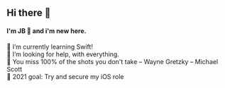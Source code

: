 ## Hi there 👋
#### I'm JB 🤪 and i'm new here. 

🌱 I’m currently learning Swift! <br />
🤔 I’m looking for help, with everything.<br />
💬 You miss 100% of the shots you don't take – Wayne Gretzky – Michael Scott<br />
🥅 2021 goal: Try and secure my iOS role 
<!--
**JB3991/JB3991** is a ✨ _special_ ✨ repository because its `README.md` (this file) appears on your GitHub profile.

Here are some ideas to get you started:

- 🌱 I’m currently learning ...
- 👯 I’m looking to collaborate on ...
- 🤔 I’m looking for help with ...
- 💬 Ask me about ...
- 📫 How to reach me: ...
- 😄 Pronouns: ...
- ⚡ Fun fact: ...
-->
